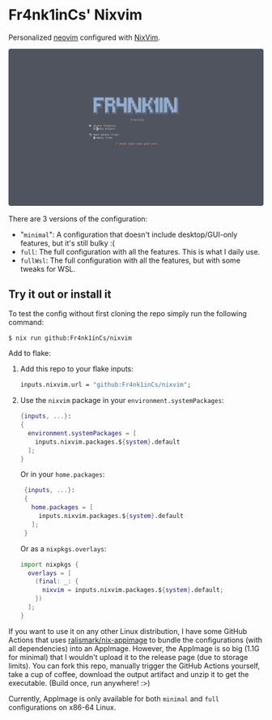 # Fr4nk1inCs' Nixvim

Personalized [neovim](https://neovim.io/) configured with [NixVim](https://nix-community.github.io/nixvim/).

![dashboard](./screenshots/dashboard.png)

There are 3 versions of the configuration:

- "`minimal`": A configuration that doesn't include desktop/GUI-only features, but it's still bulky :(
- `full`: The full configuration with all the features. This is what I daily use.
- `fullWsl`: The full configuration with all the features, but with some tweaks for WSL.

## Try it out or install it

To test the config without first cloning the repo simply run the following command:

```console
$ nix run github:Fr4nk1inCs/nixvim
```

Add to flake:

1. Add this repo to your flake inputs:

   ```nix
   inputs.nixvim.url = "github:Fr4nk1inCs/nixvim";
   ```

2. Use the `nixvim` package in your `environment.systemPackages`:

   ```nix
   {inputs, ...}:
   {
     environment.systemPackages = [
       inputs.nixvim.packages.${system}.default
     ];
   }
   ```

   Or in your `home.packages`:

   ```nix
    {inputs, ...}:
    {
      home.packages = [
        inputs.nixvim.packages.${system}.default
      ];
    }
   ```

   Or as a `nixpkgs.overlays`:

   ```nix
   import nixpkgs {
     overlays = [
       (final: _: {
         nixvim = inputs.nixvim.packages.${system}.default;
       })
     ];
   }
   ```

If you want to use it on any other Linux distribution, I have some GitHub Actions that uses [ralismark/nix-appimage](https://github.com/ralismark/nix-appimage) to bundle the configurations (with all dependencies) into an AppImage. However, the AppImage is so big (1.1G for minimal) that I wouldn't upload it to the release page (due to storage limits). You can fork this repo, manually trigger the GitHub Actions yourself, take a cup of coffee, download the output artifact and unzip it to get the executable. (Build once, run anywhere! :>)

Currently, AppImage is only available for both `minimal` and `full` configurations on x86-64 Linux.
